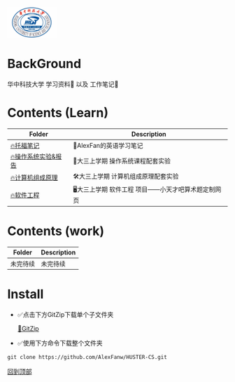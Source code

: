 <img src="./asset/hust.jpg" alt="32711957262a04abd97f3566a6cea08f" width="" height="70"/>

# BackGround

华中科技大学 学习资料💾 以及 工作笔记📒

# Contents (Learn)

| Folder      | Description            |
| ----------- | ---------------------- |
| [🔥托福笔记](./Toefl) | 📒AlexFan的英语学习笔记 |
| [🔥操作系统实验&报告](./操作系统) | 🔧大三上学期 操作系统课程配套实验 |
| [🔥计算机组成原理](./计算机组成原理) | 🛠大三上学期 计算机组成原理配套实验 |
| [🔥软件工程](./软件工程) | 🖥大三上学期 软件工程 项目——小天才吧算术题定制网页 |



# Contents (work)

| Folder   | Description |
| -------- | ----------- |
| 未完待续 | 未完待续    |



# Install

* ✅点击下方GitZip下载单个子文件夹

    [📁GitZip](http://kinolien.github.io/gitzip/)

* ✅使用下方命令下载整个文件夹

```markdown
git clone https://github.com/AlexFanw/HUSTER-CS.git
```



[回到顶部](#readme)